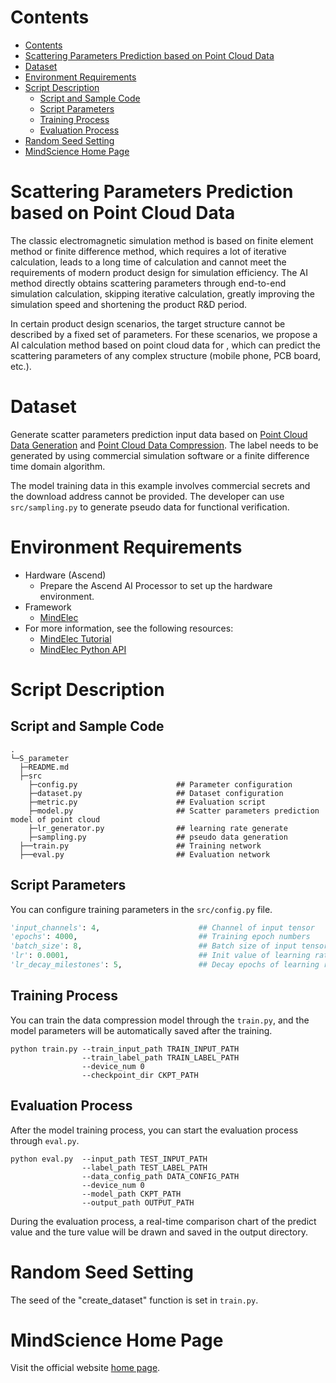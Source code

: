# Contents

<!-- TOC -->

- [Contents](#contents)
- [Scattering Parameters Prediction based on Point Cloud Data](#scattering-parameters-prediction-based-on-point-cloud-data)
- [Dataset](#dataset)
- [Environment Requirements](#environment-requirements)
- [Script Description](#script-description)
    - [Script and Sample Code](#script-and-sample-code)
    - [Script Parameters](#script-parameters)
    - [Training Process](#training-process)
    - [Evaluation Process](#evaluation-process)
- [Random Seed Setting](#random-seed-setting)
- [MindScience Home Page](#mindscience-home-page)

<!-- /TOC -->

# Scattering Parameters Prediction based on Point Cloud Data

The classic electromagnetic simulation method is based on finite element method or finite difference method, which requires a lot of iterative calculation, leads to a long time of calculation and cannot meet the requirements of modern product design for simulation efficiency. The AI method directly obtains scattering parameters through end-to-end simulation calculation, skipping iterative calculation, greatly improving the simulation speed and shortening the product R&D period.

In certain product design scenarios, the target structure cannot be described by a fixed set of parameters. For these scenarios, we propose a AI calculation method based on point cloud data for , which can predict the scattering parameters of any complex structure (mobile phone, PCB board, etc.).

# Dataset

Generate scatter parameters prediction input data based on [Point Cloud Data Generation](<https://gitee.com/mindspore/mindscience/tree/r0.1/MindElec/examples/data_driven/pointcloud/generate_pointcloud>) and [Point Cloud Data Compression](<https://gitee.com/mindspore/mindscience/tree/r0.1/MindElec/examples/data_driven/pointcloud/data_compression>). The label needs to be generated by using commercial simulation software or a finite difference time domain algorithm.

The model training data in this example involves commercial secrets and the download address cannot be provided. The developer can use `src/sampling.py` to generate pseudo data for functional verification.

# Environment Requirements

- Hardware (Ascend)
    - Prepare the Ascend AI Processor to set up the hardware environment.
- Framework
    - [MindElec](https://gitee.com/mindspore/mindscience/tree/r0.1/MindElec)
- For more information, see the following resources:
    - [MindElec Tutorial](https://www.mindspore.cn/mindscience/docs/en/r0.1/mindelec/intro_and_install.html)
    - [MindElec Python API](https://www.mindspore.cn/mindscience/api/en/r0.1/mindelec.html)

# Script Description

## Script and Sample Code

```path
.
└─S_parameter
  ├─README.md
  ├─src
    ├─config.py                      ## Parameter configuration
    ├─dataset.py                     ## Dataset configuration
    ├─metric.py                      ## Evaluation script
    ├─model.py                       ## Scatter parameters prediction model of point cloud
    ├─lr_generator.py                ## learning rate generate
    ├─sampling.py                    ## pseudo data generation
  ├──train.py                        ## Training network
  ├──eval.py                         ## Evaluation network
```

## Script Parameters

You can configure training parameters in the `src/config.py` file.

```python
'input_channels': 4,                      ## Channel of input tensor
'epochs': 4000,                           ## Training epoch numbers
'batch_size': 8,                          ## Batch size of input tensor
'lr': 0.0001,                             ## Init value of learning rate
'lr_decay_milestones': 5,                 ## Decay epochs of learning rate
```

## Training Process

You can train the data compression model through the `train.py`, and the model parameters will be automatically saved after the training.

```shell
python train.py --train_input_path TRAIN_INPUT_PATH
                --train_label_path TRAIN_LABEL_PATH
                --device_num 0
                --checkpoint_dir CKPT_PATH
```

## Evaluation Process

After the model training process, you can start the evaluation process through `eval.py`.

```shell
python eval.py  --input_path TEST_INPUT_PATH
                --label_path TEST_LABEL_PATH
                --data_config_path DATA_CONFIG_PATH
                --device_num 0
                --model_path CKPT_PATH
                --output_path OUTPUT_PATH
```

During the evaluation process, a real-time comparison chart of the predict value and the ture value will be drawn and saved in the output directory.

# Random Seed Setting

The seed of the "create_dataset" function is set in `train.py`.

# MindScience Home Page

Visit the official website [home page](<https://gitee.com/mindspore/mindscience>).
